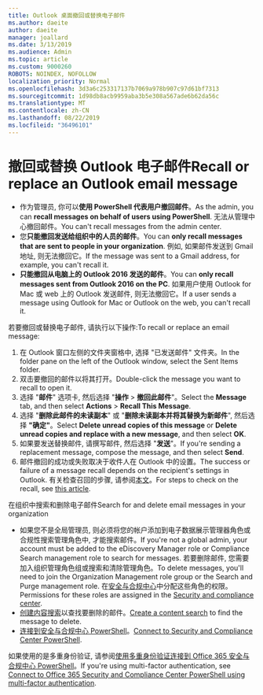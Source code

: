 ```yaml
---
title: Outlook 桌面撤回或替换电子邮件
ms.author: daeite
author: daeite
manager: joallard
ms.date: 3/13/2019
ms.audience: Admin
ms.topic: article
ms.custom: 9000260
ROBOTS: NOINDEX, NOFOLLOW
localization_priority: Normal
ms.openlocfilehash: 3d3a6c253317137b7069a978b907c97d61bf7313
ms.sourcegitcommit: 1d98db8acb9959aba3b5e308a567ade6b62da56c
ms.translationtype: MT
ms.contentlocale: zh-CN
ms.lasthandoff: 08/22/2019
ms.locfileid: "36496101"
---
```

# <a name="recall-or-replace-an-outlook-email-message"></a><span data-ttu-id="d4f85-102">撤回或替换 Outlook 电子邮件</span><span class="sxs-lookup"><span data-stu-id="d4f85-102">Recall or replace an Outlook email message</span></span>

- <span data-ttu-id="d4f85-103">作为管理员, 你可以**使用 PowerShell 代表用户撤回邮件**。</span><span class="sxs-lookup"><span data-stu-id="d4f85-103">As the admin, you can **recall messages on behalf of users using PowerShell**.</span></span> <span data-ttu-id="d4f85-104">无法从管理中心撤回邮件。</span><span class="sxs-lookup"><span data-stu-id="d4f85-104">You can't recall messages from the admin center.</span></span>
- <span data-ttu-id="d4f85-105">您**只能撤回发送给组织中的人员的邮件**。</span><span class="sxs-lookup"><span data-stu-id="d4f85-105">You can **only recall messages that are sent to people in your organization**.</span></span> <span data-ttu-id="d4f85-106">例如, 如果邮件发送到 Gmail 地址, 则无法撤回它。</span><span class="sxs-lookup"><span data-stu-id="d4f85-106">If the message was sent to a Gmail address, for example, you can't recall it.</span></span>
- <span data-ttu-id="d4f85-107">**只能撤回从电脑上的 Outlook 2016 发送的邮件**。</span><span class="sxs-lookup"><span data-stu-id="d4f85-107">You can **only recall messages sent from Outlook 2016 on the PC**.</span></span> <span data-ttu-id="d4f85-108">如果用户使用 Outlook for Mac 或 web 上的 Outlook 发送邮件, 则无法撤回它。</span><span class="sxs-lookup"><span data-stu-id="d4f85-108">If a user sends a message using Outlook for Mac or Outlook on the web, you can't recall it.</span></span>

<span data-ttu-id="d4f85-109">若要撤回或替换电子邮件, 请执行以下操作:</span><span class="sxs-lookup"><span data-stu-id="d4f85-109">To recall or replace an email message:</span></span>

1. <span data-ttu-id="d4f85-110">在 Outlook 窗口左侧的文件夹窗格中, 选择 "已发送邮件" 文件夹。</span><span class="sxs-lookup"><span data-stu-id="d4f85-110">In the folder pane on the left of the Outlook window, select the Sent Items folder.</span></span>
1. <span data-ttu-id="d4f85-111">双击要撤回的邮件以将其打开。</span><span class="sxs-lookup"><span data-stu-id="d4f85-111">Double-click the message you want to recall to open it.</span></span>
1. <span data-ttu-id="d4f85-112">选择 "**邮件**" 选项卡, 然后选择 "**操作** > **撤回此邮件**"。</span><span class="sxs-lookup"><span data-stu-id="d4f85-112">Select the **Message** tab, and then select **Actions** > **Recall This Message**.</span></span>
1. <span data-ttu-id="d4f85-113">选择 "**删除此邮件的未读副本**" 或 "**删除未读副本并将其替换为新邮件**", 然后选择 **"确定"**。</span><span class="sxs-lookup"><span data-stu-id="d4f85-113">Select **Delete unread copies of this message** or **Delete unread copies and replace with a new message**, and then select **OK**.</span></span>
1. <span data-ttu-id="d4f85-114">如果要发送替换邮件, 请撰写邮件, 然后选择 "**发送**"。</span><span class="sxs-lookup"><span data-stu-id="d4f85-114">If you're sending a replacement message, compose the message, and then select **Send**.</span></span>
1. <span data-ttu-id="d4f85-115">邮件撤回的成功或失败取决于收件人在 Outlook 中的设置。</span><span class="sxs-lookup"><span data-stu-id="d4f85-115">The success or failure of a message recall depends on the recipient's settings in Outlook.</span></span> <span data-ttu-id="d4f85-116">有关检查召回的步骤, 请参阅[本文](https://support.office.com/article/35027f88-d655-4554-b4f8-6c0729a723a0)。</span><span class="sxs-lookup"><span data-stu-id="d4f85-116">For steps to check on the recall, see [this article](https://support.office.com/article/35027f88-d655-4554-b4f8-6c0729a723a0).</span></span>

<span data-ttu-id="d4f85-117">在组织中搜索和删除电子邮件</span><span class="sxs-lookup"><span data-stu-id="d4f85-117">Search for and delete email messages in your organization</span></span>

- <span data-ttu-id="d4f85-118">如果您不是全局管理员, 则必须将您的帐户添加到电子数据展示管理器角色或合规性搜索管理角色中, 才能搜索邮件。</span><span class="sxs-lookup"><span data-stu-id="d4f85-118">If you're not a global admin, your account must be added to the eDiscovery Manager role or Compliance Search management role to search for messages.</span></span> <span data-ttu-id="d4f85-119">若要删除邮件, 您需要加入组织管理角色组或搜索和清除管理角色。</span><span class="sxs-lookup"><span data-stu-id="d4f85-119">To delete messages, you'll need to join the Organization Management role group or the Search and Purge management role.</span></span> <span data-ttu-id="d4f85-120">在[安全与合规中心](https://go.microsoft.com/fwlink/?linkid=2083731)中分配这些角色的权限。</span><span class="sxs-lookup"><span data-stu-id="d4f85-120">Permissions for these roles are assigned in the [Security and compliance center](https://go.microsoft.com/fwlink/?linkid=2083731).</span></span>
- <span data-ttu-id="d4f85-121">[创建内容搜索](https://docs.microsoft.com/office365/securitycompliance/content-search)以查找要删除的邮件。</span><span class="sxs-lookup"><span data-stu-id="d4f85-121">[Create a content search](https://docs.microsoft.com/office365/securitycompliance/content-search) to find the message to delete.</span></span>
- <span data-ttu-id="d4f85-122">[连接到安全与合规中心 PowerShell](https://docs.microsoft.com/powershell/exchange/office-365-scc/connect-to-scc-powershell/connect-to-scc-powershell?view=exchange-ps)。</span><span class="sxs-lookup"><span data-stu-id="d4f85-122">[Connect to Security and Compliance Center PowerShell](https://docs.microsoft.com/powershell/exchange/office-365-scc/connect-to-scc-powershell/connect-to-scc-powershell?view=exchange-ps).</span></span>

<span data-ttu-id="d4f85-123">如果使用的是多重身份验证, 请参阅[使用多重身份验证连接到 Office 365 安全与合规中心 PowerShell](https://docs.microsoft.com/powershell/exchange/office-365-scc/connect-to-scc-powershell/mfa-connect-to-scc-powershell?view=exchange-ps)。</span><span class="sxs-lookup"><span data-stu-id="d4f85-123">If you're using multi-factor authentication, see [Connect to Office 365 Security and Compliance Center PowerShell using multi-factor authentication](https://docs.microsoft.com/powershell/exchange/office-365-scc/connect-to-scc-powershell/mfa-connect-to-scc-powershell?view=exchange-ps).</span></span>